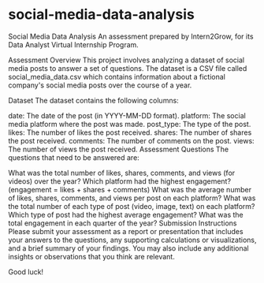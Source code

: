 # social-media-data-analysis
Social Media Data Analysis
An assessment prepared by Intern2Grow, for its Data Analyst Virtual Internship Program.

Assessment Overview
This project involves analyzing a dataset of social media posts to answer a set of questions. The dataset is a CSV file called social_media_data.csv which contains information about a fictional company's social media posts over the course of a year.

Dataset
The dataset contains the following columns:

date: The date of the post (in YYYY-MM-DD format).
platform: The social media platform where the post was made.
post_type: The type of the post.
likes: The number of likes the post received.
shares: The number of shares the post received.
comments: The number of comments on the post.
views: The number of views the post received.
Assessment Questions
The questions that need to be answered are:

What was the total number of likes, shares, comments, and views (for videos) over the year?
Which platform had the highest engagement? (engagement = likes + shares + comments)
What was the average number of likes, shares, comments, and views per post on each platform?
What was the total number of each type of post (video, image, text) on each platform?
Which type of post had the highest average engagement?
What was the total engagement in each quarter of the year?
Submission Instructions
Please submit your assessment as a report or presentation that includes your answers to the questions, any supporting calculations or visualizations, and a brief summary of your findings. You may also include any additional insights or observations that you think are relevant.

Good luck!
